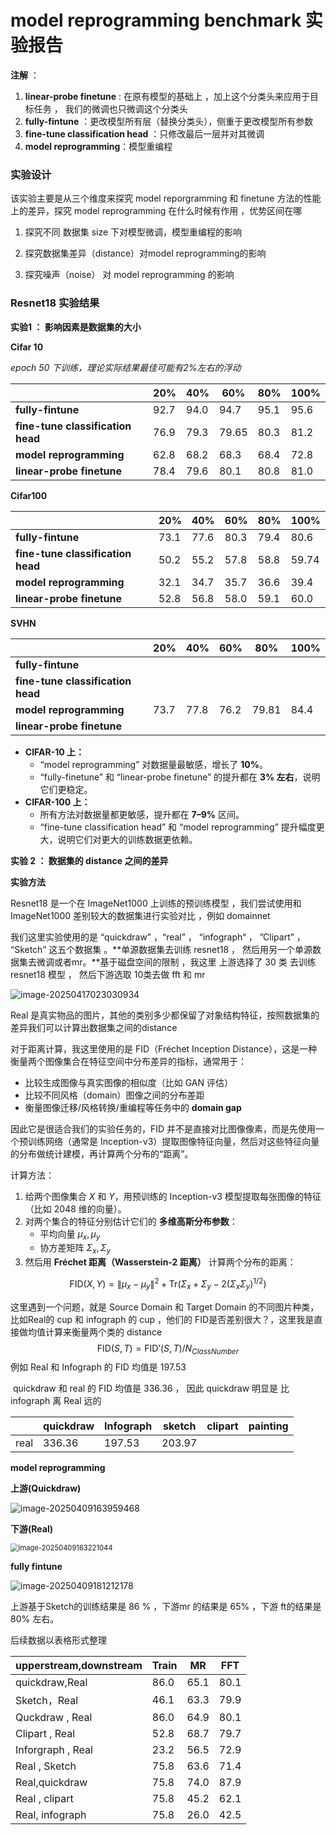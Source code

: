 # model reprogramming benchmark  实验报告



**注解** ： 

1. **linear-probe finetune** :  在原有模型的基础上 ，加上这个分类头来应用于目标任务 ， 我们的微调也只微调这个分类头 
2. **fully-fintune** ：更改模型所有层（替换分类头），侧重于更改模型所有参数
3. **fine-tune classification head** ：只修改最后一层并对其微调
4. **model reprogramming**：模型重编程



### 实验设计

该实验主要是从三个维度来探究 model reporgramming 和 finetune 方法的性能上的差异，探究 model reprogramming 在什么时候有作用 ，优势区间在哪 

1. 探究不同 数据集 size 下对模型微调，模型重编程的影响 

2. 探究数据集差异（distance）对model reprogramming的影响 

3. 探究噪声（noise） 对 model reprogramming 的影响 

   



### Resnet18 实验结果

**实验1 ： 影响因素是数据集的大小**

**Cifar 10** 

*epoch 50 下训练，理论实际结果最佳可能有2%左右的浮动*

|                                   | 20%  | 40%  | 60%   | 80%  | 100% |
| --------------------------------- | ---- | ---- | ----- | ---- | ---- |
| **fully-fintune**                 | 92.7 | 94.0 | 94.7  | 95.1 | 95.6 |
| **fine-tune classification head** | 76.9 | 79.3 | 79.65 | 80.3 | 81.2 |
| **model reprogramming**           | 62.8 | 68.2 | 68.3  | 68.4 | 72.8 |
| **linear-probe finetune**         | 78.4 | 79.6 | 80.1  | 80.8 | 81.0 |

**Cifar100**

|                                   | 20%  | 40%  | 60%  | 80%  | 100%  |
| --------------------------------- | ---- | ---- | ---- | ---- | ----- |
| **fully-fintune**                 | 73.1 | 77.6 | 80.3 | 79.4 | 80.6  |
| **fine-tune classification head** | 50.2 | 55.2 | 57.8 | 58.8 | 59.74 |
| **model reprogramming**           | 32.1 | 34.7 | 35.7 | 36.6 | 39.4  |
| **linear-probe finetune**         | 52.8 | 56.8 | 58.0 | 59.1 | 60.0  |



**SVHN**

|                                   | 20%  | 40%  | 60%  | 80%   | 100% |
| --------------------------------- | ---- | ---- | ---- | ----- | ---- |
| **fully-fintune**                 |      |      |      |       |      |
| **fine-tune classification head** |      |      |      |       |      |
| **model reprogramming**           | 73.7 | 77.8 | 76.2 | 79.81 | 84.4 |
| **linear-probe finetune**         |      |      |      |       |      |



- **CIFAR-10 上：**
  - “model reprogramming” 对数据量最敏感，增长了 **10%**。
  - “fully-finetune” 和 “linear-probe finetune” 的提升都在 **3% 左右**，说明它们更稳定。
- **CIFAR-100 上：**
  - 所有方法对数据量都更敏感，提升都在 **7–9%** 区间。
  - “fine-tune classification head” 和 “model reprogramming” 提升幅度更大，说明它们对更大的训练数据更依赖。





**实验 2 ： 数据集的 distance 之间的差异** 

**实验方法**

Resnet18 是一个在 ImageNet1000 上训练的预训练模型 ，我们尝试使用和  ImageNet1000 差别较大的数据集进行实验对比 ，例如 domainnet 

我们这里实验使用的是 “quickdraw” ，“real” ， “infograph“ ， ”Clipart” ， “Sketch”
这五个数据集 。**单源数据集去训练 resnet18 ， 然后用另一个单源数据集去微调或者mr。**基于磁盘空间的限制 ，我这里 上游选择了 30 类 去训练 resnet18 模型 ， 然后下游选取 10类去做 fft 和 mr 

![image-20250417023030934](G:/model%20reprogramming/model_reprogramming_benchmark/assets/image-20250417023030934.png)



Real 是真实物品的图片，其他的类别多少都保留了对象结构特征，按照数据集的差异我们可以计算出数据集之间的distance

对于距离计算，我这里使用的是 FID（Fréchet Inception Distance），这是一种衡量两个图像集合在特征空间中分布差异的指标，通常用于：

- 比较生成图像与真实图像的相似度（比如 GAN 评估）
- 比较不同风格（domain）图像之间的分布差距
- 衡量图像迁移/风格转换/重编程等任务中的 **domain gap**

因此它是很适合我们的实验任务的，FID 并不是直接对比图像像素，而是先使用一个预训练网络（通常是 Inception-v3）提取图像特征向量，然后对这些特征向量的分布做统计建模，再计算两个分布的“距离”。

计算方法：

1. 给两个图像集合 $X$ 和 $Y$，用预训练的 Inception-v3 模型提取每张图像的特征（比如 2048 维的向量）。
2. 对两个集合的特征分别估计它们的 **多维高斯分布参数**：
   - 平均向量 $\mu_x, \mu_y$
   - 协方差矩阵 $\Sigma_x, \Sigma_y$
3. 然后用 **Fréchet 距离（Wasserstein-2 距离）** 计算两个分布的距离：

$$
\text{FID}(X, Y) = \| \mu_x - \mu_y \|^2 + \text{Tr} \left( \Sigma_x + \Sigma_y - 2(\Sigma_x \Sigma_y)^{1/2} \right)
$$

这里遇到一个问题，就是 Source Domain 和 Target Domain 的不同图片种类，比如Real的 cup 和 infograph 的 cup ，他们的 FID是否差别很大？，这里我是直接做均值计算来衡量两个类的 distance 
$$
\text{FID}(S, T) = \text{FID'}(S, T)/N_{ClassNumber}
$$
例如 Real 和 Infograph 的 FID 均值是 197.53

​	quickdraw 和 real 的 FID 均值是 336.36 ， 因此 quickdraw 明显是 比 infograph 离 Real 远的 

|      | **quickdraw** | Infograph | sketch | clipart | painting |
| ---- | ------------- | --------- | ------ | ------- | -------- |
| real | 336.36        | 197.53    | 203.97 |         |          |





**model reprogramming**

**上游(Quickdraw)**

![image-20250409163959468](G:/model%20reprogramming/model_reprogramming_benchmark/assets/image-20250409163959468.png)



**下游(Real)**

<img src="G:/model%20reprogramming/model_reprogramming_benchmark/assets/image-20250409163221044.png" alt="image-20250409163221044" style="zoom: 80%;" />



**fully fintune**

![image-20250409181212178](G:/model%20reprogramming/model_reprogramming_benchmark/assets/image-20250409181212178.png)



上游基于Sketch的训练结果是 86 % ，下游mr 的结果是 65% ，下游 ft的结果是 80% 左右。



后续数据以表格形式整理 



| upperstream,downstream | Train | MR   | FFT  |
| ---------------------- | ----- | ---- | ---- |
| quickdraw,Real         | 86.0  | 65.1 | 80.1 |
| Sketch，Real           | 46.1  | 63.3 | 79.9 |
| Quckdraw , Real        | 86.0  | 64.9 | 80.1 |
| Clipart , Real         | 52.8  | 68.7 | 79.7 |
| Inforgraph , Real      | 23.2  | 56.5 | 72.9 |
| Real , Sketch          | 75.8  | 63.6 | 71.4 |
| Real,quickdraw         | 75.8  | 74.0 | 87.9 |
| Real , clipart         | 75.8  | 45.2 | 62.1 |
| Real, infograph        | 75.8  | 26.0 | 42.5 |

